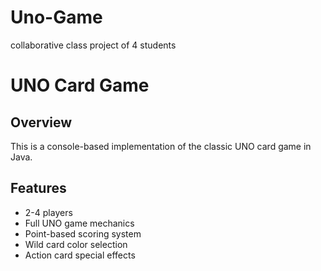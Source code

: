# Uno-Game
collaborative class project of 4 students


# UNO Card Game

## Overview
This is a console-based implementation of the classic UNO card game in Java.

## Features
- 2-4 players
- Full UNO game mechanics
- Point-based scoring system
- Wild card color selection
- Action card special effects

